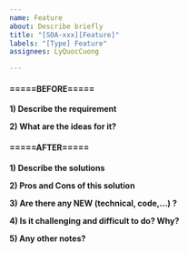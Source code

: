 ```yaml
---
name: Feature
about: Describe briefly
title: "[SOA-xxx][Feature]"
labels: "[Type] Feature"
assignees: LyQuocCuong

---
```


#### =====BEFORE=====
**1) Describe the requirement**

**2) What are the ideas for it?**

#### =====AFTER=====
**1) Describe the solutions**

**2) Pros and Cons of this solution**

**3) Are there any NEW (technical, code,...) ?**

**4) Is it challenging and difficult to do? Why?**

**5) Any other notes?**
